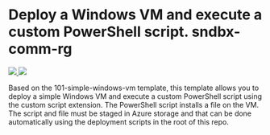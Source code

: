 # Deploy a Windows VM and execute a custom PowerShell script. sndbx-comm-rg

<a href="https://portal.azure.com/#create/Microsoft.Template/uri/https%3A%2F%2Fraw.githubusercontent.com%2FSupraconductor%2Fmyazuretemplates%2Fmaster%2Fdsjds%2Fazuredeploy.json" target="_blank">
    <img src="http://azuredeploy.net/deploybutton.png"/>
</a>
<a href="http://armviz.io/#/?load=https%3A%2F%2Fraw.githubusercontent.com%2FSupraconductor%2Fmyazuretemplates%2Fmaster%2Fdsjds%2Fazuredeploy.json" target="_blank">
    <img src="http://armviz.io/visualizebutton.png"/>
</a>

Based on the 101-simple-windows-vm template, this template allows you to deploy a simple Windows VM and execute a custom PowerShell script using the custom script extension. The PowerShell script installs a file on the VM.  The script and file must be staged in Azure storage and that can be done automatically using the deployment scripts in the root of this repo.

